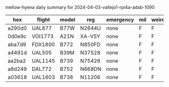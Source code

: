 mellow-hyena daily summary for 2024-04-03-vallejo1-rpi4a-adsb-1090

|hex|flight|model|reg|emergency|mil|weirdo|
|--|--|--|--|--|--|--|
|a290d0|UAL877|B77W|N2644U|none|F|F|
|0d0e9c|VOI1773|A21N|XA-VSY|none|F|F|
|aba7d9|FDX1800|B772|N850FD|none|F|F|
|a4491d|UAL505|B39M|N37528|none|F|F|
|aa2ba2|UAL1145|B739|N75426|none|F|F|
|a8d249|DAL772|B752|N668DN|none|F|F|
|a03618|UAL1603|B738|N11206|none|F|F|
